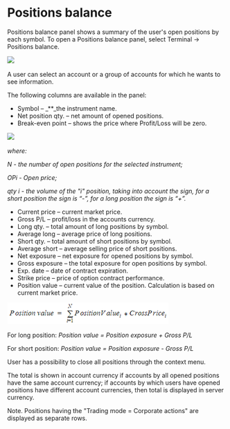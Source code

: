 # Positions balance

Positions balance panel shows a summary of the user's open positions by each symbol. To open a Positions balance panel, select Terminal -&gt; Positions balance.

![](../../../.gitbook/assets/14%20%281%29.png)

A user can select an account or a group of accounts for which he wants to see information.

The following columns are available in the panel:

* Symbol –  _\*\*_the instrument name.
* Net position qty. – net amount of opened positions.
* Break-even point – shows the price where Profit/Loss will be zero.

![](https://gblobscdn.gitbook.com/assets%2F-LMCqxhh2XAdWPUjcvxR%2F-MQIR50JOX7EHn3l1Qou%2F-MQIT3l5yiZLLxLxSFua%2F22.png?alt=media&token=b1aefce9-3ed1-4ff3-a8fc-dfca3d9a9db4)

_where:_

_N - the number of open positions for the selected instrument;_

_OPi - Open price;_

_qty i - the volume of the "i" position, taking into account the sign, for a short position the sign is “-”, for a long position the sign is “+”._

* Current price – current market price.
* Gross P/L – profit/loss in the accounts currency.
* Long qty. – total amount of long positions by symbol.
* Average long – average price of long positions.
* Short qty. – total amount of short positions by symbol.
* Average short – average selling price of short positions.
* Net exposure – net exposure for opened positions by symbol.
* Gross exposure – the total exposure for open positions by symbol.
* Exp. date – date of contract expiration.
* Strike price – price of option contract performance.
* Position value – current value of the position. Calculation is based on current market price.

![](../../../.gitbook/assets/screenshot_2%20%2816%29%20%281%29%20%281%29.png)

For long position: _Position value = Position exposure + Gross P/L_

For short position: _Position value = Position exposure - Gross P/L_

User has a possibility to close all positions through the context menu.

The total is shown in account currency if accounts by all opened positions have the same account currency; if accounts by which users have opened positions have different account currencies, then total is displayed in server currency.

Note. Positions having the "Trading mode = Corporate actions" are displayed as separate rows.

